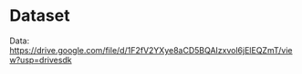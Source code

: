 # Dataset

Data: https://drive.google.com/file/d/1F2fV2YXye8aCD5BQAIzxvol6jElEQZmT/view?usp=drivesdk
